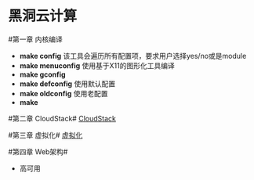 黑洞云计算
=====

#第一章 内核编译
- **make config** 该工具会遍历所有配置项，要求用户选择yes/no或是module  
- **make menuconfig**  使用基于X11的图形化工具编译  
- **make gconfig**  
- **make defconfig**  使用默认配置
- **make oldconfig**  使用老配置
- **make**

#第二章 CloudStack#
 [CloudStack](./cloudstack.md)

#第三章 虚拟化#
 [虚拟化](./虚拟化.md)
 
#第四章 Web架构#
* 高可用
